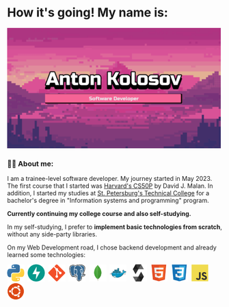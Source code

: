 # How it's going! My name is:

<p align="left">
 <img width="500" src="assets/banner.png" alt="banner"/>
</p>

### :man_technologist: About me:

I am a trainee-level software developer. My journey started in May 2023. The first course that I started was [Harvard's CS50P](https://cs50.harvard.edu/python/2022/) by David J. Malan.
In addition, I started my studies at [St. Petersburg's Technical College](https://sptcol.ru/) for a bachelor's degree in "Information systems and programming" program.

**Currently continuing my college course and also self-studying.**

In my self-studying, I prefer to **implement basic technologies from scratch**, without any side-party libraries.

On my Web Development road, I chose backend development and already learned some technologies:


<div>
  <img src="assets/python.svg" title="python" alt="python" width="40" height="40"/>&nbsp
  <img src="assets/fastapi.svg" title="fastapi" alt="fastapi" width="40" height="40"/>&nbsp
  <img src="assets/git.svg" title="git" alt="git" width="40" height="40"/>&nbsp
  <img src="assets/postgres.svg" title="postgres" alt="postgres" width="40" height="40"/>&nbsp
  <img src="assets/mongo.svg" title="mongo" alt="mongo" width="40" height="40"/>&nbsp
  <img src="assets/docker.svg" title="docker" alt="docker" width="40" height="40"/>&nbsp
  <img src="assets/solidity.svg" title="solidity" alt="solidity" width="40" height="40"/>&nbsp
  <img src="assets/html.svg" title="html" alt="html" width="40" height="40"/>&nbsp
  <img src="assets/css.svg" title="css" alt="css" width="40" height="40"/>&nbsp 
  <img src="assets/js.svg" title="js" alt="js" width="40" height="40"/>&nbsp
  <img src="assets/ubuntu.svg" title="ubuntu" alt="ubuntu" width="40" height="40"/>&nbsp
</div>


